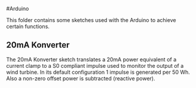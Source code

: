 #Arduino

This folder contains some sketches used with the Arduino to achieve
certain functions.

## 20mA Konverter
The 20mA Konverter sketch translates a 20mA power equivalent of a 
current clamp to a S0 compliant impulse used to monitor the output
of a wind turbine. In its default configuration 1 impulse is generated
per 50 Wh. Also a non-zero offset power is subtracted (reactive power).